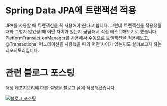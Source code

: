 # Spring Data JPA에 트랜잭션 적용

JPA를 사용할 때 트랜잭션을 꼭 사용해야 한다고 합니다. 그런데 트랜잭션을 적용했을 때와 그렇지 않았을 때 어떤 차이가 있는지 궁금해서 직접 테스트해보기로 했습니다. PlatformTransactionManager를 사용해서 수동으로 트랜잭션을 적용해보고, @Transactional 어노테이션을 사용했을 때와 어떤 차이가 있는지도 살펴보고자 하는 레포지토리입니다.
# 관련 블로그 포스팅

해당 레포지토리에 대한 설명을 블로그 글에 작성해놨습니다.

[![블로그 포스팅](https://img.shields.io/badge/블로그-포스팅으로%20이동-orange?logo=tistory)](https://lass9436.tistory.com/4)
